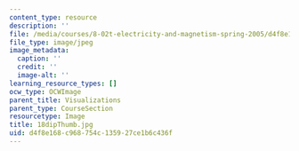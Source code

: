 ```yaml
---
content_type: resource
description: ''
file: /media/courses/8-02t-electricity-and-magnetism-spring-2005/d4f8e168c968754c135927ce1b6c436f_18dipThumb.jpg
file_type: image/jpeg
image_metadata:
  caption: ''
  credit: ''
  image-alt: ''
learning_resource_types: []
ocw_type: OCWImage
parent_title: Visualizations
parent_type: CourseSection
resourcetype: Image
title: 18dipThumb.jpg
uid: d4f8e168-c968-754c-1359-27ce1b6c436f
---
```

